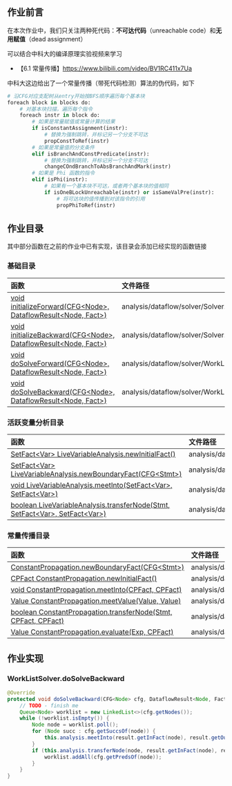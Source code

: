 ## 作业前言

在本次作业中，我们只关注两种死代码：**不可达代码**（unreachable code）和**无用赋值**（dead assignment）

可以结合中科大的编译原理实验视频来学习

- 【6.1 常量传播】https://www.bilibili.com/video/BV1RC411x7Ua

中科大这边给出了一个常量传播（带死代码检测）算法的伪代码，如下

```python
# 沿CFG对应支配树从entry开始按BFS顺序遍历每个基本块
foreach block in blocks do:
    # 对基本块扫描，遍历每个指令
    foreach instr in block do:
        # 如果是常量赋值或常量计算的结果
        if isConstantAssignment(instr):
            # 替换为强制跳转，并标记另一个分支不可达
            propConstToRef(instr)
        # 如果是常量值的分支条件
        elif isBranchAndConstPredicate(instr):
            # 替换为强制跳转，并标记另一个分支不可达
            changeCOndBranchToAbsBranchAndMark(instr)
        # 如果是 Phi 函数的指令
        elif isPhi(instr):
            # 如果有一个基本块不可达，或者两个基本块的值相同
            if isOneBLockUnreachable(instr) or isSameValPre(instr):
                # 将可达块的值传播到对该指令的引用
                propPhiToRef(instr)
```

## 作业目录

其中部分函数在之前的作业中已有实现，该目录会添加已经实现的函数链接

### 基础目录

| 函数 | 文件路径 |
| :--- | :--- |
| [void initializeForward(CFG\<Node\>, DataflowResult\<Node, Fact\>)](../A1/README.md#solverinitializeforward) | analysis/dataflow/solver/Solver.java |
| [void initializeBackward(CFG\<Node\>, DataflowResult\<Node, Fact\>)](../A1/README.md#solverinitializebackward) | analysis/dataflow/solver/Solver.java |
| [void doSolveForward(CFG\<Node\>, DataflowResult\<Node, Fact\>)](南京大学%20-%20软件分析/A2/README.md#worklistsolver工作集算法) | analysis/dataflow/solver/WorkListSolver.java |
| [void doSolveBackward(CFG\<Node\>, DataflowResult\<Node, Fact\>)](#worklistsolverdosolvebackward) | analysis/dataflow/solver/WorkListSolver.java |

### 活跃变量分析目录

| 函数                                                                                                                                  | 文件路径                                                 |
| :---------------------------------------------------------------------------------------------------------------------------------- | :--------------------------------------------------- |
| [SetFact\<Var\> LiveVariableAnalysis.newInitialFact()](../A1/README.md#livevariableanalysisnewinitialfact)                          | analysis/dataflow/analysis/LiveVariableAnalysis.java |
| [SetFact\<Var\> LiveVariableAnalysis.newBoundaryFact(CFG\<Stmt\>)](../A1/README.md#livevariableanalysisnewboundaryfact)             | analysis/dataflow/analysis/LiveVariableAnalysis.java |
| [void LiveVariableAnalysis.meetInto(SetFact\<Var\>, SetFact\<Var\>)](../A1/README.md#livevariableanalysismeetinto)                  | analysis/dataflow/analysis/LiveVariableAnalysis.java |
| [boolean LiveVariableAnalysis.transferNode(Stmt, SetFact\<Var\>, SetFact\<Var\>)](../A1/README.md#livevariableanalysistransfernode) | analysis/dataflow/analysis/LiveVariableAnalysis.java |
### 常量传播目录

| 函数                                                                                                                  | 文件路径                                                          |
| :------------------------------------------------------------------------------------------------------------------ | :------------------------------------------------------------ |
| [ConstantPropagation.newBoundaryFact(CFG\<Stmt\>)](南京大学%20-%20软件分析/A2/README.md#constantpropagationnewboundaryfact)            | analysis/dataflow/analysis/constprop/ConstantPropagation.java |
| [CPFact ConstantPropagation.newInitialFact()](南京大学%20-%20软件分析/A2/README.md#constantpropagationnewinitialfact)                  | analysis/dataflow/analysis/constprop/ConstantPropagation.java |
| [void ConstantPropagation.meetInto\(CPFact, CPFact\)](南京大学%20-%20软件分析/A2/README.md#constantpropagationmeetinto)                | analysis/dataflow/analysis/constprop/ConstantPropagation.java |
| [Value ConstantPropagation.meetValue\(Value, Value\)](南京大学%20-%20软件分析/A2/README.md#constantpropagationmeetvalue)               | analysis/dataflow/analysis/constprop/ConstantPropagation.java |
| [boolean ConstantPropagation.transferNode(Stmt, CPFact, CPFact)](南京大学%20-%20软件分析/A2/README.md#constantpropagationtransfernode) | analysis/dataflow/analysis/constprop/ConstantPropagation.java |
| [Value ConstantPropagation.evaluate(Exp, CPFact)](南京大学%20-%20软件分析/A2/README.md#constantpropagationevaluate)                    | analysis/dataflow/analysis/constprop/ConstantPropagation.java |

## 作业实现

### WorkListSolver.doSolveBackward

```java
@Override
protected void doSolveBackward(CFG<Node> cfg, DataflowResult<Node, Fact> result) {
    // TODO - finish me
    Queue<Node> worklist = new LinkedList<>(cfg.getNodes());
    while (!worklist.isEmpty()) {
        Node node = worklist.poll();
        for (Node succ : cfg.getSuccsOf(node)) {
            this.analysis.meetInto(result.getInFact(node), result.getOutFact(succ));
        }
        if (this.analysis.transferNode(node, result.getInFact(node), result.getOutFact(node))) {
            worklist.addAll(cfg.getPredsOf(node));
        }
    }
}
```

